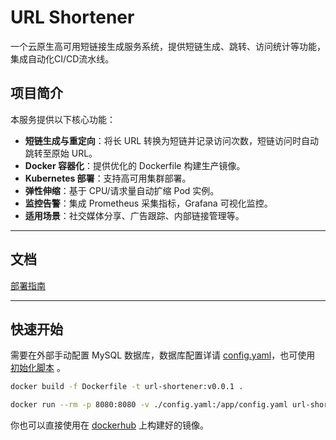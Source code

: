 # URL Shortener


一个云原生高可用短链接生成服务系统，提供短链生成、跳转、访问统计等功能，集成自动化CI/CD流水线。

## 项目简介
本服务提供以下核心功能：  
- **短链生成与重定向**：将长 URL 转换为短链并记录访问次数，短链访问时自动跳转至原始 URL。
- **Docker 容器化**：提供优化的 Dockerfile 构建生产镜像。
- **Kubernetes 部署**：支持高可用集群部署。
- **弹性伸缩**：基于 CPU/请求量自动扩缩 Pod 实例。 
- **监控告警**：集成 Prometheus 采集指标，Grafana 可视化监控。
- **适用场景**：社交媒体分享、广告跟踪、内部链接管理等。

---


## 文档
 [部署指南](https://github.com/strayca7/URL-Shortener/wiki/Deploy)

---



## 快速开始

需要在外部手动配置 MySQL 数据库，数据库配置详请 [config.yaml](https://github.com/strayca7/URL-Shortener/blob/main/config.yaml)，也可使用 [初始化脚本](https://github.com/strayca7/URL-Shortener/blob/main/script/initmysqldb.sql) 。

```bash
docker build -f Dockerfile -t url-shortener:v0.0.1 .
```

```bash
docker run --rm -p 8080:8080 -v ./config.yaml:/app/config.yaml url-shortener:v0.0.1
```
你也可以直接使用在 [dockerhub](https://hub.docker.com/repository/docker/strayca7/url-shortener/general) 上构建好的镜像。
